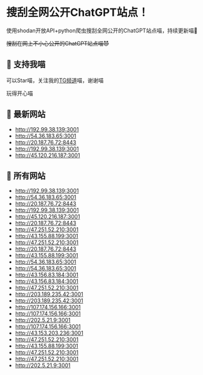 # 搜刮全网公开ChatGPT站点！

使用shodan开放API+python爬虫搜刮全网公开的ChatGPT站点喵，持续更新喵🥳

~~搜刮在网上不小心公开的ChatGPT站点喵😈~~

## 🚀 支持我喵

可以Star喵，关注我的[TG频道](https://t.me/puddin_share)喵，谢谢喵

玩得开心喵

## 📖 最新网站

- http://192.99.38.139:3001
- http://54.36.183.65:3001
- http://20.187.76.72:8443
- http://192.99.38.139:3001
- http://45.120.216.187:3001


## 📖 所有网站

- http://192.99.38.139:3001
- http://54.36.183.65:3001
- http://20.187.76.72:8443
- http://192.99.38.139:3001
- http://45.120.216.187:3001
- http://20.187.76.72:8443
- http://47.251.52.210:3001
- http://43.155.88.199:3001
- http://47.251.52.210:3001
- http://20.187.76.72:8443
- http://43.155.88.199:3001
- http://54.36.183.65:3001
- http://54.36.183.65:3001
- http://43.156.83.184:3001
- http://43.156.83.184:3001
- http://47.251.52.210:3001
- http://203.189.235.42:3001
- http://203.189.235.42:3001
- http://107.174.156.166:3001
- http://107.174.156.166:3001
- http://202.5.21.9:3001
- http://107.174.156.166:3001
- http://43.153.203.236:3001
- http://47.251.52.210:3001
- http://43.155.88.199:3001
- http://47.251.52.210:3001
- http://47.251.52.210:3001
- http://202.5.21.9:3001


